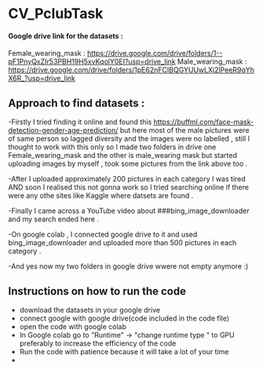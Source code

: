 # CV_PclubTask

#### Google drive link for the datasets :
Female_wearing_mask : https://drive.google.com/drive/folders/1--pF1PnyQxZIr53PBH19H5xvKqolY0EI?usp=drive_link
Male_wearing_mask : https://drive.google.com/drive/folders/1pE62nFCIBQGYUUwLXj2lPeeR9qYhX6R_?usp=drive_link

## Approach to find datasets :
-Firstly I tried finding it online and found this https://buffml.com/face-mask-detection-gender-age-prediction/  but here most of the male pictures were of same person so lagged diversity and the images were no labelled , still I thought to work with this only so I made two folders in drive one Female_wearing_mask and the other is male_wearing mask but started uploading images by myself , took some pictures from the link above too .

-After I uploaded approximately 200 pictures in each category I was tired  AND soon I realised this not gonna work so I tried searching online if there were any othe sites like Kaggle where datsets are found .

-Finally I came across a YouTube video about ###bing_image_downloader and my search ended here . 

-On google colab , I connected google drive to it and used bing_image_downloader and uploaded more than 500 pictures in each category .

-And yes now my two folders in google drive wwere not empty anymore :)

## Instructions on how to run the code 
- download the datasets in your google drive
- connect google with google drive(code included in the code file)
- open the code with google colab
- In Google colab go to "Runtime" -> "change runtime type " to GPU preferably to increase the efficiency of the code
- Run the code with patience because it will take a lot of your time
- 
